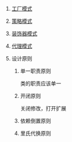 1. [工厂模式](./docs/Designpattern/工厂模式.md)

2. [策略模式](./docs/Designpattern/策略模式.md)

3. [装饰器模式](./docs/Designpattern/装饰器模式.md)

4. [代理模式](./docs/Designpattern/代理模式.md)

5. 设计原则

   1. 单一职责原则

      类的职责应该单一

   2. 开闭原则

      关闭修改，打开扩展

   3. 依赖倒置原则

   4. 里氏代换原则






